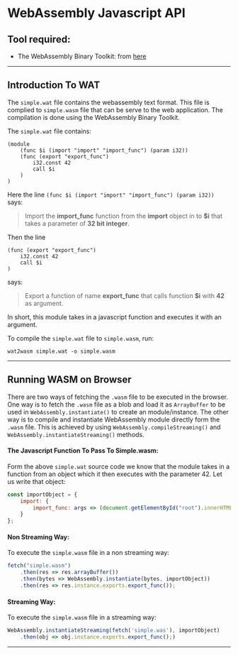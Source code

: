 # WebAssembly Javascript API

## Tool required:

-   The WebAssembly Binary Toolkit: from [here](https://github.com/webassembly/wabt)

---

## Introduction To WAT

The `simple.wat` file contains the webassembly text format. This file is complied to `simple.wasm` file that can be serve to the web application. The compilation is done using the WebAssembly Binary Toolkit.

The `simple.wat` file contains:

```wat
(module
    (func $i (import "import" "import_func") (param i32))
    (func (export "export_func")
        i32.const 42
        call $i
    )
)
```

Here the line `(func $i (import "import" "import_func") (param i32))` says:

> Import the **import_func** function from the **import** object in to **\$i** that takes a parameter of **32 bit integer**.

Then the line

```
(func (export "export_func")
    i32.const 42
    call $i
)
```

says:

> Export a function of name **export_func** that calls function **\$i** with **42** as argument.

In short, this module takes in a javascript function and executes it with an argument.

To compile the `simple.wat` file to `simple.wasm`, run:

```
wat2wasm simple.wat -o simple.wasm
```

---

## Running WASM on Browser

There are two ways of fetching the `.wasm` file to be executed in the browser. One way is to fetch the `.wasm` file as a blob and load it as `ArrayBuffer` to be used in `WebAssembly.instantiate()` to create an module/instance. The other way is to compile and instantiate WebAssembly module directly form the `.wasm` file. This is achieved by using `WebAssembly.compileStreaming()` and `WebAssembly.instantiateStreaming()` methods.

#### The Javascript Function To Pass To Simple.wasm:

Form the above `simple.wat` source code we know that the module takes in a function from an object which it then executes with the parameter 42. Let us write that object:

```javascript
const importObject = {
    import: {
        import_func: args => (document.getElementById("root").innerHTML = args)
    }
};
```

#### Non Streaming Way:

To execute the `simple.wasm` file in a non streaming way:

```javascript
fetch("simple.wasm")
    .then(res => res.arrayBuffer())
    .then(bytes => WebAssembly.instantiate(bytes, importObject))
    .then(res => res.instance.exports.export_func());
```

#### Streaming Way:

To execute the `simple.wasm` file in a streaming way:

```javascript
WebAssembly.instantiateStreaming(fetch('simple.was'), importObject)
    .then(obj => obj.instance.exports.export_func();)
```

---
